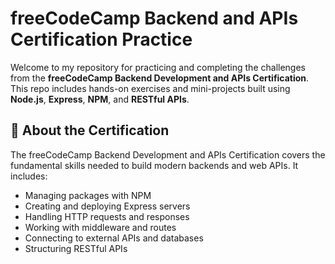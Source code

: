 # freeCodeCamp Backend and APIs Certification Practice

Welcome to my repository for practicing and completing the challenges from the **freeCodeCamp Backend Development and APIs Certification**. This repo includes hands-on exercises and mini-projects built using **Node.js**, **Express**, **NPM**, and **RESTful APIs**.

## 🚀 About the Certification

The freeCodeCamp Backend Development and APIs Certification covers the fundamental skills needed to build modern backends and web APIs. It includes:

- Managing packages with NPM
- Creating and deploying Express servers
- Handling HTTP requests and responses
- Working with middleware and routes
- Connecting to external APIs and databases
- Structuring RESTful APIs



